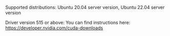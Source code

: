 Supported distributions: Ubuntu 20.04 server version, Ubuntu 22.04 server version

Driver version 515 or above: You can find instructions here: https://developer.nvidia.com/cuda-downloads
